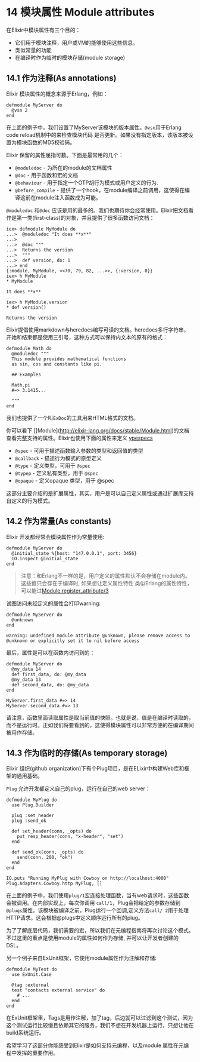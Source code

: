 # 14 模块属性 Module attributes
 
在Elixir中模块属性有三个目的：

* 它们用于模块注释，用户或VM的能够使用这些信息。
* 类似常量的功能 
* 在编译时作为临时的模块存储(module storage)

## 14.1 作为注释(As annotations)

Elixir 模块属性的概念来源于Erlang，例如：

```
defmodule MyServer do
  @vsn 2
end
```

在上面的例子中，我们设置了MyServer该模块的版本属性。`@vsn`用于Erlang code reload机制中的来检查模块代码
是否更新。如果没有指定版本，该版本被设置为模块函数的MD5校验码。

Elixir 保留的属性屈指可数。下面是最常用的几个：

* `@moduledoc` - 为所在的module的文档属性
* `@doc` - 用于函数和宏的文档
* `@behaviour` - 用于指定一个OTP胡行为模式或用户定义的行为.
* `@before_compile` - 提供了一个hook，在module编译之前调用，这使得在编译这前在module注入函数成为可能。

`@moduledoc` 和`@doc` 应该是用的最多的。我们也期待你会经常使用。Elixir把文档看作是第一类(first-class)的对象，并且提供了很多函数访问文档：

```
iex> defmodule MyModule do
...>  @moduledoc "It does **x**"
...>
...>  @doc """
...>  Returns the version
...>  """
...>  def version, do: 1
...> end
{:module, MyModule, <<70, 79, 82, ...>>, {:version, 0}}
iex> h MyModule
* MyModule

It does **x**

iex> h MyModule.version
* def version()

Returns the version
```
    
Elixir提倡使用markdown与heredocs编写可读的文档。heredocs多行字符串，开始和结束都是使用三引号，这种方式可以保持内文本的原有的格式：

```
defmodule Math do
  @moduledoc """
  This module provides mathematical functions
  as sin, cos and constants like pi.

  ## Examples

  Math.pi
  #=> 3.1415...

  """
end
```
  
我们也提供了一个叫`ExDoc`的工具用来HTML格式的文档。

你可以看下 []Module](http://elixir-lang.org/docs/stable/Module.html)的文档查看完整支持的属性。Elixir也使用下面的属性来定义 [ypespecs](http://elixir-lang.org/docs/stable/Kernel.Typespec.html)

* `@spec` - 可用于描述函数输入参数的类型和返回值的类型
* `@callback` - 描述行为模式的原型定义
* `@type` - 定义类型，可用于 `@spec`
* `@typep` - 定义私有类型，用于 `@spec`
* `@opaque` - 定义opaque 类型，用于 @spec
 
这部分主要介绍的是扩展属性，其实，用户是可以自己定义属性或通过扩展库支持自定义的行为模式。

## 14.2 作为常量(As constants)

Elixir 开发都经常会模块属性作为常量使用:

```
defmodule MyServer do
  @initial_state %{host: "147.0.0.1", port: 3456}
  IO.inspect @initial_state
end
```
    
> 注意：和Erlang不一样的是，用户定义的属性默认不会存储在module内。这些值只会存在于编译时, 如果想让定义属性特性 类似Erlang的属性特性，可以能过[Module.register_attribute/3](http://elixir-lang.org/docs/stable/Module.html#register_attribute/3)

试图访问未经定义的属性会打印warning:

```
defmodule MyServer do
  @unknown
end

warning: undefined module attribute @unknown, please remove access to @unknown or explicitly set it to nil before access
```
    
最后，属性是可以在函数内访问到的：

```
defmodule MyServer do
  @my_data 14
  def first_data, do: @my_data
  @my_data 13
  def second_data, do: @my_data
end

MyServer.first_data #=> 14
MyServer.second_data #=> 13
```
  
请注意，函数里面读取属性是取当前值的快照。也就是说，值是在编译时读取的，而不是运行时。正如我们将要看到的，这使得模块属性可以非常方便的在编译期间被用作存储。

## 14.3 作为临时的存储(As temporary storage)

Elixir 组织(github organization)下有个Plug项目，是在ELixir中构建Web库和框架的通用基础。

`Plug` 允许开发都定义自己的plug，运行在自己的web server：

```
defmodule MyPlug do
  use Plug.Builder

  plug :set_header
  plug :send_ok

  def set_header(conn, _opts) do
    put_resp_header(conn, "x-header", "set")
  end

  def send_ok(conn, _opts) do
    send(conn, 200, "ok")
  end
end

IO.puts "Running MyPlug with Cowboy on http://localhost:4000"
Plug.Adapters.Cowboy.http MyPlug, []
```


在上面的例子中，我们使用`plug/1`宏连接处理函数，当有web请求时，这些函数会被调用。在内部实现上，每次你调用 `call/1`，Plug会把给定的参数存储到`@plugs`属性。该模块被编译之前，Plug运行一个回调,定义方法`call/ 2`用于处理HTTP请求。这会根据@plugs中定义顺序运行所有的plug。

为了了解底层代码，我们需要的宏，所以我们在元编程指南将再次讨论这个模式。不过这里的重点是使用module的属性如何作为存储, 并可以让开发者创建的DSL。

另一个例子来自ExUnit框架，它使用module属性作为注解和存储:

```
defmodule MyTest do
  use ExUnit.Case

  @tag :external
  test "contacts external service" do
    # ...
  end
end
```

在ExUnit框架里，Tags是用作注解，加了tag，后边就可以过滤到这个测试，因为这个测试运行比较慢且依赖其它的服务，我们不想在开发机器上运行，只想让他在build系统运行。

希望学习了这部分你能感受到Elixir是如何支持元编程，以及module 属性在元编程中发挥的重要作用。


